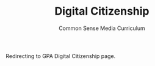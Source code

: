 ﻿---
layout: distill
title: Digital Citizenship
subtitle: Common Sense Media Curriculum
description: 2018 • 국제영재아카데미
logo: gpa-logo.png
img: /assets/img/ai-for-healthcare.jpg
importance: 10
category: Gpa

redirect: https://aaron.kr/content/about/teaching/
---

Redirecting to GPA Digital Citizenship page.
